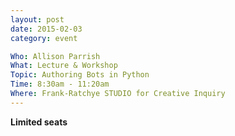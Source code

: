```yaml
---
layout: post
date: 2015-02-03
category: event

Who: Allison Parrish
What: Lecture & Workshop
Topic: Authoring Bots in Python 
Time: 8:30am - 11:20am
Where: Frank-Ratchye STUDIO for Creative Inquiry
---
```

**Limited seats**
